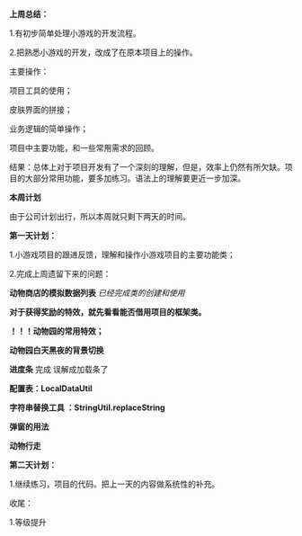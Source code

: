 **上周总结：**

1.有初步简单处理小游戏的开发流程。

2.把熟悉小游戏的开发，改成了在原本项目上的操作。

主要操作：

项目工具的使用；

皮肤界面的拼接；

业务逻辑的简单操作；

项目中主要功能，和一些常用需求的回顾。

结果：总体上对于项目开发有了一个深刻的理解，但是，效率上仍然有所欠缺。项目的大部分常用功能，要多加练习。语法上的理解要更近一步加深。

**本周计划**

由于公司计划出行，所以本周就只剩下两天的时间。

**第一天计划：**

1.小游戏项目的跟进反馈，理解和操作小游戏项目的主要功能类；

2.完成上周遗留下来的问题：

**动物商店的模拟数据列表**  *已经完成类的创建和使用*

**对于获得奖励的特效，就先看看能否借用项目的框架类。**

**！！！动物园的常用特效；**

**动物园白天黑夜的背景切换**

**进度条** 完成 误解成加载条了



**配置表：LocalDataUtil**

**字符串替换工具 ：StringUtil.replaceString**

**弹窗的用法** 

**动物行走**

**第二天计划：**

1.继续练习，项目的代码。把上一天的内容做系统性的补充。

收尾：

1.等级提升



